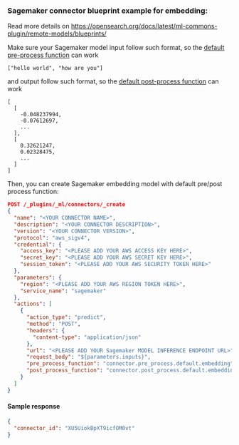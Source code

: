 ### Sagemaker connector blueprint example for embedding:

Read more details on https://opensearch.org/docs/latest/ml-commons-plugin/remote-models/blueprints/

Make sure your Sagemaker model input follow such format, so the [default pre-process function](https://opensearch.org/docs/latest/ml-commons-plugin/remote-models/blueprints/#preprocessing-function) can work
```
["hello world", "how are you"]
```
and output follow such format, so the [default post-process function](https://opensearch.org/docs/latest/ml-commons-plugin/remote-models/blueprints/#post-processing-function) can work
```
[
  [
    -0.048237994,
    -0.07612697,
    ...
  ],
  [
    0.32621247,
    0.02328475,
    ...
  ]
]
```

Then, you can create Sagemaker embedding model with default pre/post process function:
```json
POST /_plugins/_ml/connectors/_create
{
  "name": "<YOUR CONNECTOR NAME>",
  "description": "<YOUR CONNECTOR DESCRIPTION>",
  "version": "<YOUR CONNECTOR VERSION>",
  "protocol": "aws_sigv4",
  "credential": {
    "access_key": "<PLEASE ADD YOUR AWS ACCESS KEY HERE>",
    "secret_key": "<PLEASE ADD YOUR AWS SECRET KEY HERE>",
    "session_token": "<PLEASE ADD YOUR AWS SECURITY TOKEN HERE>"
  },
  "parameters": {
    "region": "<PLEASE ADD YOUR AWS REGION TOKEN HERE>",
    "service_name": "sagemaker"
  },
  "actions": [
    {
      "action_type": "predict",
      "method": "POST",
      "headers": {
        "content-type": "application/json"
      },
      "url": "<PLEASE ADD YOUR Sagemaker MODEL INFERENCE ENDPOINT URL>",
      "request_body": "${parameters.inputs}",
      "pre_process_function": "connector.pre_process.default.embedding",
      "post_process_function": "connector.post_process.default.embedding"
    }
  ]
}
```

#### Sample response
```json
{
  "connector_id": "XU5UiokBpXT9icfOM0vt"
}
```


